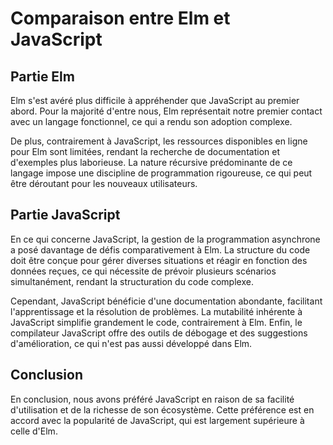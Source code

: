 # Comparaison entre Elm et JavaScript

## Partie Elm
Elm s'est avéré plus difficile à appréhender que JavaScript au premier abord. Pour la majorité d'entre nous, Elm représentait notre premier contact avec un langage fonctionnel, ce qui a rendu son adoption complexe.

De plus, contrairement à JavaScript, les ressources disponibles en ligne pour Elm sont limitées, rendant la recherche de documentation et d'exemples plus laborieuse. La nature récursive prédominante de ce langage impose une discipline de programmation rigoureuse, ce qui peut être déroutant pour les nouveaux utilisateurs.

## Partie JavaScript
En ce qui concerne JavaScript, la gestion de la programmation asynchrone a posé davantage de défis comparativement à Elm. La structure du code doit être conçue pour gérer diverses situations et réagir en fonction des données reçues, ce qui nécessite de prévoir plusieurs scénarios simultanément, rendant la structuration du code complexe.

Cependant, JavaScript bénéficie d'une documentation abondante, facilitant l'apprentissage et la résolution de problèmes. La mutabilité inhérente à JavaScript simplifie grandement le code, contrairement à Elm. Enfin, le compilateur JavaScript offre des outils de débogage et des suggestions d'amélioration, ce qui n'est pas aussi développé dans Elm.

## Conclusion
En conclusion, nous avons préféré JavaScript en raison de sa facilité d'utilisation et de la richesse de son écosystème. Cette préférence est en accord avec la popularité de JavaScript, qui est largement supérieure à celle d'Elm.